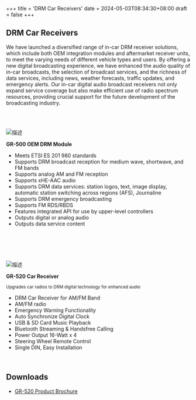 +++
title = 'DRM Car Receivers'
date = 2024-05-03T08:34:30+08:00
draft = false
+++

## DRM Car Receivers

We have launched a diversified range of in-car DRM receiver solutions, which include both OEM integration modules and aftermarket receiver units, to meet the varying needs of different vehicle types and users. By offering a new digital broadcasting experience, we have enhanced the audio quality of in-car broadcasts, the selection of broadcast services, and the richness of data services, including news, weather forecasts, traffic updates, and emergency alerts. Our in-car digital audio broadcast receivers not only expand service coverage but also make efficient use of radio spectrum resources, providing crucial support for the future development of the broadcasting industry.


<br><br>
<div class="horizontal-layout-products">
	<div>
        <img src="/img/products/GR-500.png" alt="描述" class="responsive-image">
    </div>
    <div>
        <p><b>GR-500 OEM DRM Module</b></p>
        <ul>
			<li>Meets ETSI ES 201 980 standards</li>
			<li>Supports DRM broadcast reception for medium wave, shortwave, and FM bands</li>
			<li>Supports analog AM and FM reception</li>
			<li>Supports xHE-AAC audio</li>
			<li>Supports DRM data services: station logos, text, image display, automatic station switching across regions (AFS), Journaline</li>
			<li>Supports DRM emergency broadcasting</li>
			<li>Supports FM RDS/RBDS</li>
			<li>Features integrated API for use by upper-level controllers</li>
			<li>Outputs digital or analog audio</li>
			<li>Outputs data service content</li>
        </ul>
    </div>
    
</div>
<br>

<br><br>
<div class="horizontal-layout-products">
	<div>
        <img src="/img/products/GR-520.png" alt="描述" class="responsive-image">
    </div>
    <div>
        <p><b>GR-520 Car Receiver</b></p>
        <p><small>Upgrades car radios to DRM digital technology for enhanced audio</small></p>
        <ul>
			<li>DRM Car Receiver for AM/FM Band</li>
			<li>AM/FM radio</li>
			<li>Emergency Warning Functionality</li>
			<li>Auto Synchronize Digital Clock</li>
			<li>USB & SD Card Music Playback</li>
			<li>Bluetooth Streaming & Handsfree Calling </li>
			<li>Power Output 16-Watt x 4</li>
			<li>Steering Wheel Remote Control</li>
			<li>Single DIN, Easy Installation</li>
        </ul>
    </div>
    
</div>
<br>

<div class="product-bottom-container">
    <div class="section downloads">
        <h2>Downloads</h2>
        <ul>
            <li><i class="fas fa-file-pdf"></i> <a href="/documents/GR-520 Product Brochure.pdf">GR-520 Product Brochure</a></li>
        </ul>
    </div>
    <div class="section links" style="visibility: hidden;">
        <h2>Info</h2>
        <ul>
            <li><a href="#"></a></li>
            <li><a href="#"></a></li>
        </ul>
    </div>
</div>